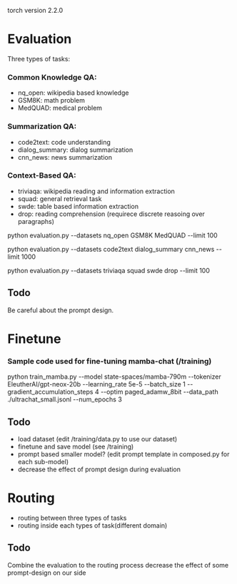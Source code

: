 torch version 2.2.0

# Evaluation
Three types of tasks:
### Common Knowledge QA: 
- nq_open: wikipedia based knowledge
- GSM8K: math problem
- MedQUAD: medical problem 
### Summarization QA:
- code2text: code understanding
- dialog_summary: dialog summarization
- cnn_news: news summarization
### Context-Based QA:
- triviaqa: wikipedia reading and information extraction
- squad: general retrieval task
- swde: table based information extraction
- drop: reading comprehension (requirece discrete reasoing over paragraphs)

python evaluation.py --datasets nq_open GSM8K MedQUAD --limit 100

python evaluation.py --datasets code2text dialog_summary cnn_news  --limit 1000

python evaluation.py --datasets triviaqa squad swde drop  --limit 100

## Todo
Be careful about the prompt design. 

# Finetune
### Sample code used for fine-tuning mamba-chat (/training)
python train_mamba.py --model state-spaces/mamba-790m --tokenizer EleutherAI/gpt-neox-20b --learning_rate 5e-5 --batch_size 1 --gradient_accumulation_steps 4 --optim paged_adamw_8bit --data_path ./ultrachat_small.jsonl --num_epochs 3

## Todo
- load dataset (edit /training/data.py to use our dataset)
- finetune and save model (see /training)
- prompt based smaller model? (edit prompt template in composed.py for each sub-model)
- decrease the effect of prompt design during evaluation

# Routing
- routing between three types of tasks
- routing inside each types of task(different domain)
## Todo
Combine the evaluation to the routing process
decrease the effect of some prompt-design on our side